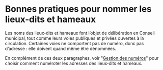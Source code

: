 # Bonnes pratiques pour nommer les lieux-dits et hameaux

Les noms des lieux-dits et hameaux font l’objet de délibération en Conseil municipal, tout comme leurs voies publiques et privées ouvertes à la circulation. Certaines voies ne comportent pas de numéro, donc pas d’adresse : elle doivent quand même être dénommées.

En complément de ces deux paragraphes, voir "[Gestion des numéros](https://guide-bonnes-pratiques.adresse.data.gouv.fr/gestion-des-numeros)" pour choisir comment numéroter les adresses des lieux-dits et hameaux.&#x20;

